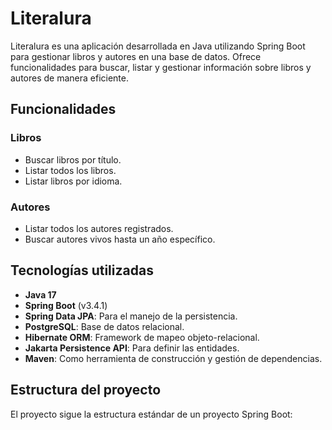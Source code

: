 # Literalura

Literalura es una aplicación desarrollada en Java utilizando Spring Boot para gestionar libros y autores en una base de datos. Ofrece funcionalidades para buscar, listar y gestionar información sobre libros y autores de manera eficiente.

## Funcionalidades

### Libros
- Buscar libros por título.
- Listar todos los libros.
- Listar libros por idioma.

### Autores
- Listar todos los autores registrados.
- Buscar autores vivos hasta un año específico.

## Tecnologías utilizadas
- **Java 17**
- **Spring Boot** (v3.4.1)
- **Spring Data JPA**: Para el manejo de la persistencia.
- **PostgreSQL**: Base de datos relacional.
- **Hibernate ORM**: Framework de mapeo objeto-relacional.
- **Jakarta Persistence API**: Para definir las entidades.
- **Maven**: Como herramienta de construcción y gestión de dependencias.

## Estructura del proyecto

El proyecto sigue la estructura estándar de un proyecto Spring Boot:
